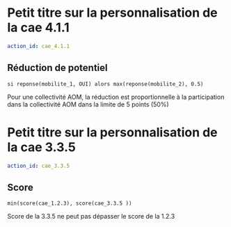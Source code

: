 # Petit titre sur la personnalisation de la cae 4.1.1
```yaml
action_id: cae_4.1.1
```
## Réduction de potentiel 
```
si reponse(mobilite_1, OUI) alors max(reponse(mobilite_2), 0.5) 
```
Pour une collectivité AOM, la réduction est proportionnelle 
à la participation dans la collectivité AOM dans la limite de 5 points (50%)


# Petit titre sur la personnalisation de la cae 3.3.5
```yaml
action_id: cae_3.3.5
```
## Score 
```
min(score(cae_1.2.3), score(cae_3.3.5 )) 
```
Score de la 3.3.5 ne peut pas dépasser le score de la 1.2.3